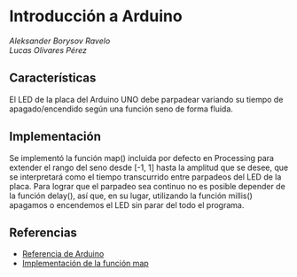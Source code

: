# Introducción a Arduino
*Aleksander Borysov Ravelo*<br>
*Lucas Olivares Pérez*

## Características
El LED de la placa del Arduino UNO debe parpadear variando su tiempo de apagado/encendido según una función seno de forma fluida.

## Implementación
Se implementó la función map() incluida por defecto en Processing para extender el rango del seno desde [-1, 1] hasta la amplitud que se desee, 
que se interpretará como el tiempo transcurrido entre parpadeos del LED de la placa. Para lograr que el parpadeo sea continuo no es posible depender 
de la función delay(), así que, en su lugar, utilizando la función millis() apagamos o encendemos el LED sin parar del todo el programa.

## Referencias
- [Referencia de Arduino](https://www.arduino.cc/reference/en/)
- [Implementación de la función map](https://forum.processing.org/one/topic/recreate-map-function.html)
